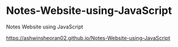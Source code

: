 # Notes-Website-using-JavaScript
Notes Website using JavaScript

https://ashwinsheoran02.github.io/Notes-Website-using-JavaScript
